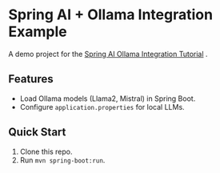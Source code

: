 # Spring AI + Ollama Integration Example  
A demo project for the [Spring AI Ollama Integration Tutorial](https://sundrymind.com/spring-ai-tutorial-ollama-integration/) .  

## Features  
- Load Ollama models (Llama2, Mistral) in Spring Boot.  
- Configure `application.properties` for local LLMs.  

## Quick Start  
1. Clone this repo.  
2. Run `mvn spring-boot:run`.  
